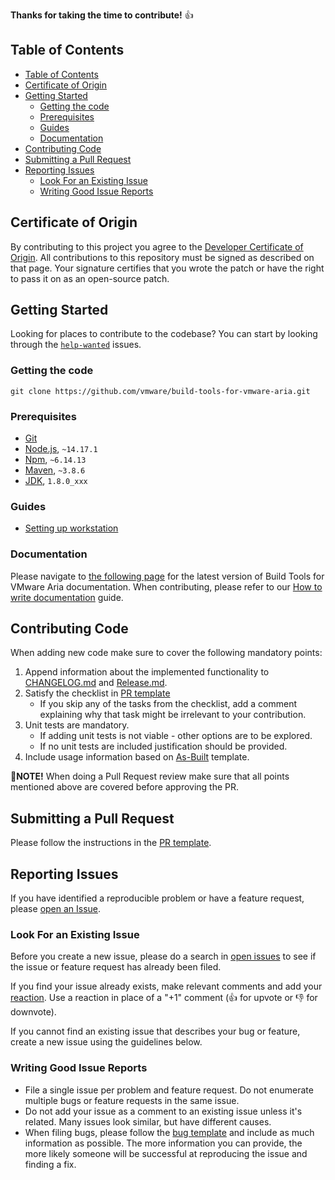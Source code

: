 **Thanks for taking the time to contribute!** 👍

## Table of Contents

- [Table of Contents](#table-of-contents)
- [Certificate of Origin](#certificate-of-origin)
- [Getting Started](#getting-started)
  - [Getting the code](#getting-the-code)
  - [Prerequisites](#prerequisites)
  - [Guides](#guides)
  - [Documentation](#documentation)
- [Contributing Code](#contributing-code)
- [Submitting a Pull Request](#submitting-a-pull-request)
- [Reporting Issues](#reporting-issues)
  - [Look For an Existing Issue](#look-for-an-existing-issue)
  - [Writing Good Issue Reports](#writing-good-issue-reports)

## Certificate of Origin

By contributing to this project you agree to the [Developer Certificate of Origin](https://cla.vmware.com/dco). All contributions to this repository must be signed as described on that page. Your signature certifies that you wrote the patch or have the right to pass it on as an open-source patch.

## Getting Started

Looking for places to contribute to the codebase? You can start by looking through the [`help-wanted`](https://github.com/vmware/build-tools-for-vmware-aria/labels/status:help-wanted) issues.

### Getting the code

```
git clone https://github.com/vmware/build-tools-for-vmware-aria.git
```

### Prerequisites

-   [Git](https://git-scm.com/)
-   [Node.js](https://nodejs.org/), `~14.17.1`
-   [Npm](https://www.npmjs.com), `~6.14.13`
-   [Maven](https://maven.apache.org/), `~3.8.6`
-   [JDK](https://www.oracle.com/java/technologies/javase/javase-jdk8-downloads.html), `1.8.0_xxx`

### Guides
-   [Setting up workstation](docs/archive/doc/markdown/setup-workstation-maven.md)

### Documentation
Please navigate to [the following page](./docs/versions/latest/) for the latest version of Build Tools for VMware Aria documentation.
When contributing, please refer to our [How to write documentation](./docs/Documentation.md) guide.

## Contributing Code
When adding new code make sure to cover the following mandatory points:

1. Append information about the implemented functionality to [CHANGELOG.md](./CHANGELOG.md) and [Release.md](./docs/versions/latest/Release.md).
2. Satisfy the checklist in [PR template](./.github/pull_request_template.md)
    -   If you skip any of the tasks from the checklist, add a comment explaining why that task might be irrelevant to your contribution.
3. Unit tests are mandatory.  
    -   If adding unit tests is not viable - other options are to be explored.
    -   If no unit tests are included justification should be provided.
4. Include usage information based on [As-Built](./As-built-template.md) template.

:scroll:**NOTE!** When doing a Pull Request review make sure that all points mentioned above are covered before approving the PR.

## Submitting a Pull Request

Please follow the instructions in the [PR template](./.github/pull_request_template.md).

## Reporting Issues

If you have identified a reproducible problem or have a feature request, please [open an Issue](https://github.com/vmware/build-tools-for-vmware-aria/issues/new/choose).

### Look For an Existing Issue

Before you create a new issue, please do a search in [open issues](https://github.com/vmware/build-tools-for-vmware-aria/issues) to see if the issue or feature request has already been filed.

If you find your issue already exists, make relevant comments and add your [reaction](https://github.com/blog/2119-add-reactions-to-pull-requests-issues-and-comments). Use a reaction in place of a "+1" comment (👍 for upvote or 👎 for downvote).

If you cannot find an existing issue that describes your bug or feature, create a new issue using the guidelines below.

### Writing Good Issue Reports

-   File a single issue per problem and feature request. Do not enumerate multiple bugs or feature requests in the same issue.
-   Do not add your issue as a comment to an existing issue unless it's related. Many issues look similar, but have different causes.
-   When filing bugs, please follow the [bug template](./.github/ISSUE_TEMPLATE/bug_report.md) and include as much information as possible. The more information you can provide, the more likely someone will be successful at reproducing the issue and finding a fix.
